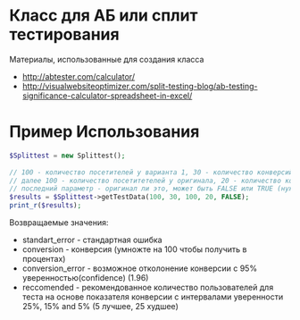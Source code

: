Класс для АБ или сплит тестирования
==============
 
Материалы, использованные для создания класса
- http://abtester.com/calculator/
- http://visualwebsiteoptimizer.com/split-testing-blog/ab-testing-significance-calculator-spreadsheet-in-excel/
 
Пример Использования
==============
```php
$Splittest = new Splittest();
 
// 100 - количество посетителей у варианта 1, 30 - количество конверсий у варианта 1
// далее 100 - количество посетитетелей у оригинала, 20 - количество конверсий у оригинала
// последний параметр - оригинал ли это, может быть FALSE или TRUE (нужно для получение базовых данных по оригиналу, но данные будут не полными, так как сравнить оригинал с самим сабой не получиться
$results = $Splittest->getTestData(100, 30, 100, 20, FALSE); 
print_r($results);
```
 
Возвращаемые значения:
- standart_error - стандартная ошибка
- conversion - конверсия (умножте на 100 чтобы получить в процентах)
- conversion_error - возможное отколонение конверсии с 95% уверенностью(confidence) (1.96)
- reccomended - рекомендованное количество пользователей для теста на основе показателя конверсии с интервалами уверенности 25%, 15% and 5% (5 лучшее, 25 худшее)

